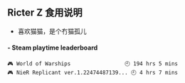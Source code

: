 ## Ricter Z 食用说明
- 喜欢猫猫，是个冇猫孤儿

<!-- steam-box start -->
#### - Steam playtime leaderboard
```text
🎮 World of Warships                 🕘 194 hrs 5 mins
🎮 NieR Replicant ver.1.22474487139... 🕘 4 hrs 7 mins
```
<!-- Powered by https://github.com/YouEclipse/steam-box . -->
<!-- steam-box end -->
